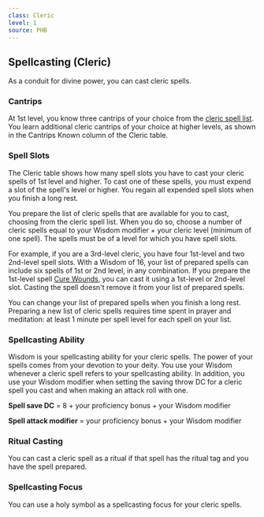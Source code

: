 ```yaml
---
class: Cleric
level: 1
source: PHB
---
```


## Spellcasting (Cleric)
As a conduit for divine power, you can cast cleric spells.

### Cantrips
At 1st level, you know three cantrips of your choice from the [cleric spell list](http://dnd5e.wikidot.com/spells:cleric). You learn additional cleric cantrips of your choice at higher levels, as shown in the Cantrips Known column of the Cleric table.

### Spell Slots
The Cleric table shows how many spell slots you have to cast your cleric spells of 1st level and higher. To cast one of these spells, you must expend a slot of the spell's level or higher. You regain all expended spell slots when you finish a long rest.

You prepare the list of cleric spells that are available for you to cast, choosing from the cleric spell list. When you do so, choose a number of cleric spells equal to your Wisdom modifier + your cleric level (minimum of one spell). The spells must be of a level for which you have spell slots.

For example, if you are a 3rd-level cleric, you have four 1st-level and two 2nd-level spell slots. With a Wisdom of 16, your list of prepared spells can include six spells of 1st or 2nd level, in any combination. If you prepare the 1st-level spell [Cure Wounds](http://dnd5e.wikidot.com/spell:cure-wounds), you can cast it using a 1st-level or 2nd-level slot. Casting the spell doesn't remove it from your list of prepared spells.

You can change your list of prepared spells when you finish a long rest. Preparing a new list of cleric spells requires time spent in prayer and meditation: at least 1 minute per spell level for each spell on your list.

### Spellcasting Ability
Wisdom is your spellcasting ability for your cleric spells. The power of your spells comes from your devotion to your deity. You use your Wisdom whenever a cleric spell refers to your spellcasting ability. In addition, you use your Wisdom modifier when setting the saving throw DC for a cleric spell you cast and when making an attack roll with one.

**Spell save DC** = 8 + your proficiency bonus + your Wisdom modifier

**Spell attack modifier** = your proficiency bonus + your Wisdom modifier

### Ritual Casting
You can cast a cleric spell as a ritual if that spell has the ritual tag and you have the spell prepared.

### Spellcasting Focus
You can use a holy symbol as a spellcasting focus for your cleric spells.
